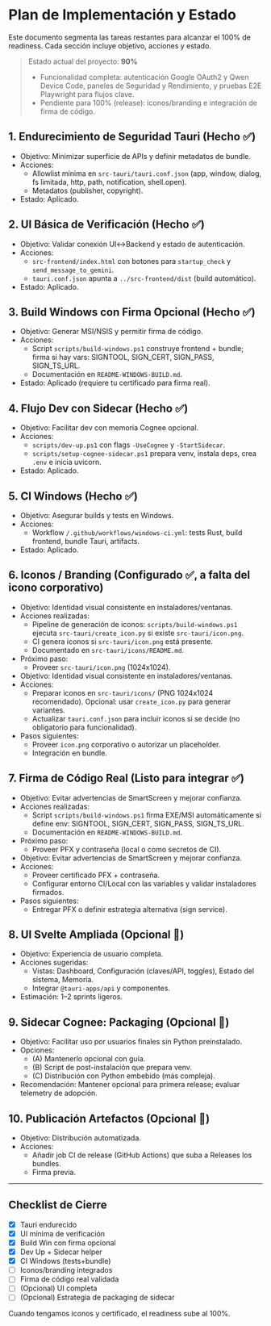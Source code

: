 # Plan de Implementación y Estado

Este documento segmenta las tareas restantes para alcanzar el 100% de readiness. Cada sección incluye objetivo, acciones y estado.

> Estado actual del proyecto: **90%**
>
> - Funcionalidad completa: autenticación Google OAuth2 y Qwen Device Code, paneles de Seguridad y Rendimiento, y pruebas E2E Playwright para flujos clave.
> - Pendiente para 100% (release): iconos/branding e integración de firma de código.

## 1. Endurecimiento de Seguridad Tauri (Hecho  ✅)
- Objetivo: Minimizar superficie de APIs y definir metadatos de bundle.
- Acciones:
  - Allowlist mínima en `src-tauri/tauri.conf.json` (app, window, dialog, fs limitada, http, path, notification, shell.open).
  - Metadatos (publisher, copyright).
- Estado: Aplicado.

## 2. UI Básica de Verificación (Hecho  ✅)
- Objetivo: Validar conexión UI↔Backend y estado de autenticación.
- Acciones:
  - `src-frontend/index.html` con botones para `startup_check` y `send_message_to_gemini`.
  - `tauri.conf.json` apunta a `../src-frontend/dist` (build automático).
- Estado: Aplicado.

## 3. Build Windows con Firma Opcional (Hecho  ✅)
- Objetivo: Generar MSI/NSIS y permitir firma de código.
- Acciones:
  - Script `scripts/build-windows.ps1` construye frontend + bundle; firma si hay vars: SIGNTOOL, SIGN_CERT, SIGN_PASS, SIGN_TS_URL.
  - Documentación en `README-WINDOWS-BUILD.md`.
- Estado: Aplicado (requiere tu certificado para firma real).

## 4. Flujo Dev con Sidecar (Hecho  ✅)
- Objetivo: Facilitar dev con memoria Cognee opcional.
- Acciones:
  - `scripts/dev-up.ps1` con flags `-UseCognee` y `-StartSidecar`.
  - `scripts/setup-cognee-sidecar.ps1` prepara venv, instala deps, crea `.env` e inicia uvicorn.
- Estado: Aplicado.

## 5. CI Windows (Hecho  ✅)
- Objetivo: Asegurar builds y tests en Windows.
- Acciones:
  - Workflow `/.github/workflows/windows-ci.yml`: tests Rust, build frontend, bundle Tauri, artifacts.
- Estado: Aplicado.

## 6. Iconos / Branding (Configurado  ✅, a falta del icono corporativo)
- Objetivo: Identidad visual consistente en instaladores/ventanas.
- Acciones realizadas:
  - Pipeline de generación de iconos: `scripts/build-windows.ps1` ejecuta `src-tauri/create_icon.py` si existe `src-tauri/icon.png`.
  - CI genera iconos si `src-tauri/icon.png` está presente.
  - Documentado en `src-tauri/icons/README.md`.
- Próximo paso:
  - Proveer `src-tauri/icon.png` (1024x1024).
- Objetivo: Identidad visual consistente en instaladores/ventanas.
- Acciones:
  - Preparar iconos en `src-tauri/icons/` (PNG 1024x1024 recomendado). Opcional: usar `create_icon.py` para generar variantes.
  - Actualizar `tauri.conf.json` para incluir iconos si se decide (no obligatorio para funcionalidad).
- Pasos siguientes:
  - Proveer `icon.png` corporativo o autorizar un placeholder.
  - Integración en bundle.

## 7. Firma de Código Real (Listo para integrar  ✅)
- Objetivo: Evitar advertencias de SmartScreen y mejorar confianza.
- Acciones realizadas:
  - Script `scripts/build-windows.ps1` firma EXE/MSI automáticamente si define env: SIGNTOOL, SIGN_CERT, SIGN_PASS, SIGN_TS_URL.
  - Documentación en `README-WINDOWS-BUILD.md`.
- Próximo paso:
  - Proveer PFX y contraseña (local o como secretos de CI).
- Objetivo: Evitar advertencias de SmartScreen y mejorar confianza.
- Acciones:
  - Proveer certificado PFX + contraseña.
  - Configurar entorno CI/Local con las variables y validar instaladores firmados.
- Pasos siguientes:
  - Entregar PFX o definir estrategia alternativa (sign service).

## 8. UI Svelte Ampliada (Opcional  🎯)
- Objetivo: Experiencia de usuario completa.
- Acciones sugeridas:
  - Vistas: Dashboard, Configuración (claves/API, toggles), Estado del sistema, Memoria.
  - Integrar `@tauri-apps/api` y componentes.
- Estimación: 1–2 sprints ligeros.

## 9. Sidecar Cognee: Packaging (Opcional  🎯)
- Objetivo: Facilitar uso por usuarios finales sin Python preinstalado.
- Opciones:
  - (A) Mantenerlo opcional con guía.
  - (B) Script de post-instalación que prepara venv.
  - (C) Distribución con Python embebido (más compleja).
- Recomendación: Mantener opcional para primera release; evaluar telemetry de adopción.

## 10. Publicación Artefactos (Opcional  🎯)
- Objetivo: Distribución automatizada.
- Acciones:
  - Añadir job CI de release (GitHub Actions) que suba a Releases los bundles.
  - Firma previa.

---

## Checklist de Cierre
- [x] Tauri endurecido
- [x] UI mínima de verificación
- [x] Build Win con firma opcional
- [x] Dev Up + Sidecar helper
- [x] CI Windows (tests+bundle)
- [ ] Iconos/branding integrados
- [ ] Firma de código real validada
- [ ] (Opcional) UI completa
- [ ] (Opcional) Estrategia de packaging de sidecar

Cuando tengamos iconos y certificado, el readiness sube al 100%.
